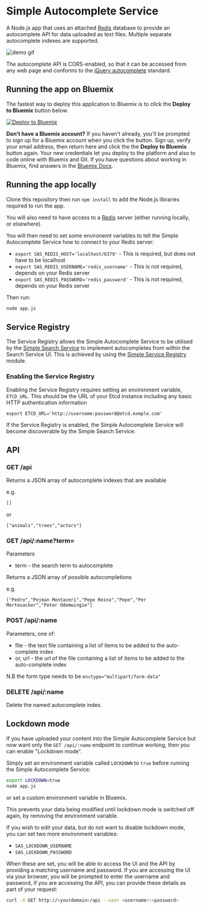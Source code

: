 # Simple Autocomplete Service

A Node.js app that uses an attached [Redis](http://redis.io/) database to provide an autocomplete API for data uploaded as text files. Multiple separate autocomplete indexes are supported.

![demo gif](https://raw.githubusercontent.com/ibm-cds-labs/simple-autocomplete-service/master/public/img/autocomplete.gif)

The autocomplete API is CORS-enabled, so that it can be accessed from any web page and conforms to the [jQuery autocomplete](http://api.jqueryui.com/autocomplete/) standard.

## Running the app on Bluemix

The fastest way to deploy this application to Bluemix is to click the **Deploy to Bluemix** button below.


[![Deploy to Bluemix](https://deployment-tracker.mybluemix.net/stats/be01814a6566e37954fce065bd643264/button.svg)](https://bluemix.net/deploy?repository=https://github.com/ibm-cds-labs/simple-autocomplete-service)

**Don't have a Bluemix account?** If you haven't already, you'll be prompted to sign up for a Bluemix account when you click the button.  Sign up, verify your email address, then return here and click the the **Deploy to Bluemix** button again. Your new credentials let you deploy to the platform and also to code online with Bluemix and Git. If you have questions about working in Bluemix, find answers in the [Bluemix Docs](https://www.ng.bluemix.net/docs/).

## Running the app locally
Clone this repository then run `npm install` to add the Node.js libraries required to run the app.

You will also need to have access to a [Redis](http://redis.io/) server (either running locally, or elsewhere).

You will then need to set some environemt variables to tell the Simple Autocomplete Service how to connect to your Redis server:

* `export SAS_REDIS_HOST='localhost/6379'` - This is required, but does not have to be localhost
* `export SAS_REDIS_USERNAME='redis_username'` - This is not required, depends on your Redis server
* `export SAS_REDIS_PASSWORD='redis_password'` - This is not required, depends on your Redis server

Then run:

```sh
node app.js
```

## Service Registry

The Service Registry allows the Simple Autocomplete Service to be utilised by the [Simple Search Service](https://github.com/ibm-cds-labs/simple-search-service) to implement autocompletes from within the Search Service UI. This is achieved by using the [Simple Service Registry](https://github.com/mattcollins84/simple-service-registry) module.

### Enabling the Service Registry

Enabling the Service Registry requires setting an environment variable, `ETCD_URL`. This should be the URL of your Etcd instance including any basic HTTP authentication information

```
export ETCD_URL='http://username:password@etcd.exmple.com'
```

If the Service Registry is enabled, the Simple Autocomplete Service will become discoverable by the Simple Search Service.

## API

### GET /api

Returns a JSON array of autocomplete indexes that are available

e.g.

```js
[]
```

or 

```
["animals","trees","actors"]
```

### GET /api/:name?term=

Parameters

* term - the search term to autocomplete

Returns a JSON array of possible autocompletions

e.g.

```
["Pedro","Pejman Montazeri","Pepe Reina","Pepe","Per Mertesacker","Peter Odemwingie"]
```

### POST /api/:name

Parameters, one of:

* file - the text file containing a list of items to be added to the auto-complete index
* or, url - the url of the file containing a list of items to be added to the auto-complete index

N.B the form type needs to be `enctype="multipart/form-data"`

### DELETE /api/:name

Delete the named autocomplete index.

## Lockdown mode

If you have uploaded your content into the Simple Autocomplete Service but now want only the `GET /api/:name` endpoint to continue working, then you can enable "Lockdown mode".

Simply set an environment variable called `LOCKDOWN` to `true` before running the Simple Autocomplete Service:

```sh
export LOCKDOWN=true
node app.js
```

or set a custom environment variable in Bluemix.

This prevents your data being modified until lockdown mode is switched off again, by removing the environment variable.

If you wish to edit your data, but do not want to disable lockdown mode, you can set two more environment variables:

* `SAS_LOCKDOWN_USERNAME`
* `SAS_LOCKDOWN_PASSWORD`

When these are set, you will be able to access the UI and the API by providing a matching username and password. If you are accessing the UI via your browser, you will be prompted to enter the username and password, if you are accessing the API, you can provide these details as part of your request:

```bash
curl -X GET http://<yourdomain>/api --user <username>:<password>
```
